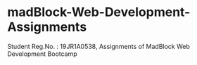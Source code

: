 # madBlock-Web-Development-Assignments
Student Reg.No. : 19JR1A0538, Assignments of MadBlock Web Development Bootcamp
